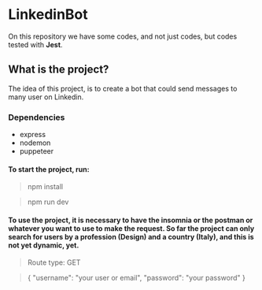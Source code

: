 # LinkedinBot
On this repository we have some codes, and not just codes, but codes tested with **Jest**.

## What is the project?
The idea of this project, is to create a bot that could send messages to many user on Linkedin.

### Dependencies
  + express
  + nodemon
  + puppeteer
  
#### To start the project, run:

> npm install

> npm run dev

#### To use the project, it is necessary to have the insomnia or the postman or whatever you want to use to make the request. So far the project can only search for users by a profession (Design) and a country (Italy), and this is not yet dynamic, yet.
> Route type: GET

> {
    "username": "your user or email",
    "password": "your password"
}

